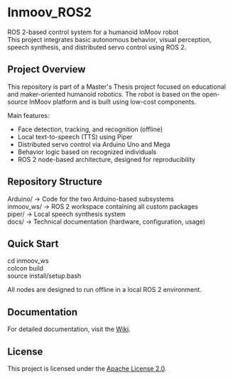 # Inmoov_ROS2

ROS 2-based control system for a humanoid InMoov robot  
This project integrates basic autonomous behavior, visual perception, speech synthesis, and distributed servo control using ROS 2.

## Project Overview

This repository is part of a Master's Thesis project focused on educational and maker-oriented humanoid robotics. The robot is based on the open-source InMoov platform and is built using low-cost components.

Main features:

- Face detection, tracking, and recognition (offline)
- Local text-to-speech (TTS) using Piper
- Distributed servo control via Arduino Uno and Mega
- Behavior logic based on recognized individuals
- ROS 2 node-based architecture, designed for reproducibility

## Repository Structure

Arduino/        -> Code for the two Arduino-based subsystems<br>
inmoov_ws/      -> ROS 2 workspace containing all custom packages<br>
piper/          -> Local speech synthesis system<br>
docs/           -> Technical documentation (hardware, configuration, usage)<br>

## Quick Start

cd inmoov_ws<br>
colcon build<br>
source install/setup.bash<br>

All nodes are designed to run offline in a local ROS 2 environment.

## Documentation

For detailed documentation, visit the [Wiki](https://github.com/aalonsopuig/Inmoov_ROS2/wiki).

## License

This project is licensed under the [Apache License 2.0](LICENSE).
